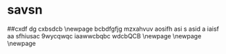 # savsn
##cxdf dg  cxbsdcb
\newpage bcbdfgfjg mzxahvuv aosifh asi s  asid a iaisf aa sfhiusac 9wycqwqc   iaawwcbqbc wdcbQCB
\newpage 
\newpage 
\newpage 
